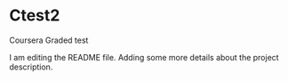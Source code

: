 # Ctest2
Coursera Graded test

I am editing the README file. Adding some more details about the project description.

